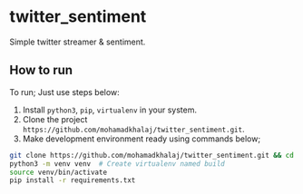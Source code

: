 # twitter_sentiment
Simple twitter streamer & sentiment.

## How to run

To run; Just use steps below:

1. Install `python3`, `pip`, `virtualenv` in your system.
2. Clone the project `https://github.com/mohamadkhalaj/twitter_sentiment.git`.
3. Make development environment ready using commands below;

  ```bash
  git clone https://github.com/mohamadkhalaj/twitter_sentiment.git && cd twitter_sentiment
  python3 -m venv venv  # Create virtualenv named build
  source venv/bin/activate
  pip install -r requirements.txt
  ```
